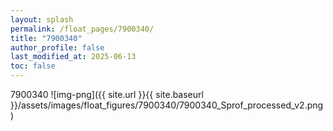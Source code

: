 ```yaml
---
layout: splash
permalink: /float_pages/7900340/
title: "7900340"
author_profile: false
last_modified_at: 2025-06-13
toc: false
---
```

 
7900340
![img-png]({{ site.url }}{{ site.baseurl }}/assets/images/float_figures/7900340/7900340_Sprof_processed_v2.png)